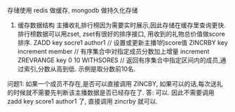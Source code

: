 存储使用 redis 做缓存, mongodb 做持久化存储
1. 缓存数据结构
主播收礼排行榜因为需要实时展示,因此存储在缓存里查询更快.
排行榜数据可以用zset, zset有很好的排序接口, 用收到的礼物总价值做score排序.
ZADD  key  socre1  author1    // 设置或更新主播1的score值
ZINCRBY key increment member  // 有序集合中对指定成员分数加上增量 increment
ZREVRANGE  key  0 10   WITHSORES  // 返回有序集合中指定区间内的成员,通过索引,分数从高到低. 示例是取分数前10名.

问题1: 如果一个成员不存在,是否可以直接调用 ZINCBY, 如果可以的话,每次送礼的时候就不需要先判断该主播数据是否已经存在了.
答: 可以. 因此不需要调用 zadd key score1 author1 了, 直接调用 zincrby 就可以.

